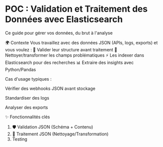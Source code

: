 # POC : Validation et Traitement des Données avec Elasticsearch
Ce guide pour gérer vos données, du brut à l'analyse

🌍 Contexte
Vous travaillez avec des données JSON (APIs, logs, exports) et vous voulez :
🔎 Valider leur structure avant traitement
🧼 Nettoyer/transformer les champs problématiques
⚡ Les indexer dans Elasticsearch pour des recherches
📊 Extraire des insights avec Python/Pandas

Cas d'usage typiques :

Vérifier des webhooks JSON avant stockage

Standardiser des logs

Analyser des exports

✨ Fonctionnalités clés
1. 🛡️ Validation JSON (Schéma + Contenu)
2. 🔄 Traitement JSON (Nettoyage/Transformation)
3. Testing 
